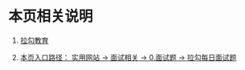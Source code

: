 # 本页相关说明

1. [拉勾教育](https://edu.lagou.com/learn)

2. [本页入口路径： 实用网站 -> 面试相关 -> 0.面试题 -> 拉勾每日面试题](https://baizixv.gitee.io/bookmarks/website/#_0-%E9%9D%A2%E8%AF%95%E9%A2%98)